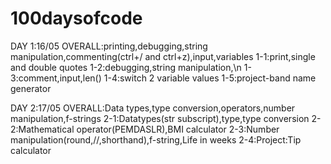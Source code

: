 # 100daysofcode
DAY 1:16/05
    OVERALL:printing,debugging,string manipulation,commenting(ctrl+/ and ctrl+z),input,variables
    1-1:print,single and double quotes
    1-2:debugging,string manipulation,\n
    1-3:comment,input,len()
    1-4:switch 2 variable values
    1-5:project-band name generator
    
DAY 2:17/05
    OVERALL:Data types,type conversion,operators,number manipulation,f-strings
    2-1:Datatypes(str subscript),type,type conversion
    2-2:Mathematical operator(PEMDASLR),BMI calculator
    2-3:Number manipulation(round,//,shorthand),f-string,Life in weeks 
    2-4:Project:Tip calculator

    

